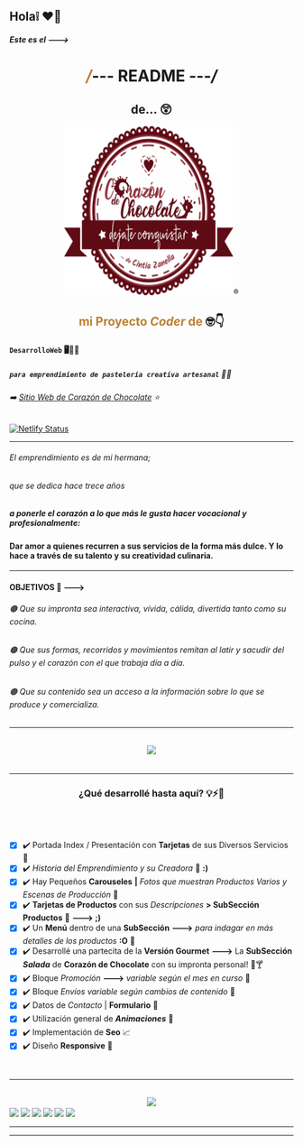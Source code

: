 ## **Hola❕** ❤️‍🔥
#### *Este es el --->* 

*<h1 align="center"><span style="color:#bc8034">/*--- README ---*/</span></h1>*<h2 align="center">de... 😲</h2>

<div align="center"><img width="300" height="300" src="/imagenes/images_index/logo/logo.svg">®️</div>

**<h2 align="center"><span style="color:#bc8034">mi Proyecto *Coder* de** 🤓👇</span></h2>

#### `DesarrolloWeb` 🖥️🚀🤩
##### *`para emprendimiento de pastelería creativa artesanal`* 🥧✨

###### ➡️ [Sitio Web de Corazón de Chocolate](https://corazondechocolate.netlify.app/) ⭐

[![Netlify Status](https://api.netlify.com/api/v1/badges/06f0ba70-0f86-419f-abd1-c389b7b62572/deploy-status)](https://app.netlify.com/sites/corazondechocolate/deploys)

<hr>

###### El emprendimiento es de mi hermana;<br>
###### que se dedica hace trece años<br>
##### a ponerle el corazón a lo que más le gusta hacer ***vocacional y profesionalmente***:<br>
#### **Dar amor a quienes recurren a sus servicios de la forma más dulce. Y lo hace a través de su talento y su creatividad culinaria.** 

<hr>

#### **OBJETIVOS 🔻 --->**<br>
###### 🟤 *Que su impronta sea interactiva, vívida, cálida, divertida tanto como su cocina.*<br>
###### 🟤 *Que sus formas, recorridos y movimientos remitan al latir y sacudir del pulso y el corazón con el que trabaja día a día.*<br>
###### 🟤 *Que su contenido sea un acceso a la información sobre lo que se produce y comercializa.*<br>

<hr><br>

<div align="center"><img width="250" src="https://img.shields.io/badge/ESTADO-en_continúo_DESAROLLO-5e0b15"></div><br>

<hr>

<h3 align="center">¿Qué desarrollé hasta aquí? 💡⚡🔻</h3><br> 

######
- [x] ✔️ Portada Index / Presentación con **Tarjetas** de sus Diversos Servicios 🎂
- [x] ✔️ *Historia del Emprendimiento y su Creadora* 🌈 **:)**
- [x] ✔️ Hay Pequeños **Carouseles**</b> **|** *Fotos que muestran Productos Varios y Escenas de Producción* 🍰
- [x] ✔️ **Tarjetas de Productos** con sus *Descripciones* **> SubSección Productos** 🧁 **---> ;)**
- [x] ✔️ Un **Menú** dentro de una **SubSección** **--->** *para indagar en más detalles de los productos* **:O** 🍩
- [x] ✔️ Desarrollé una partecita de la **Versión Gourmet** **--->** La **SubSección** ***Salada*** de **Corazón de Chocolate** con su impronta personal! 🍕🍸
- [x] ✔️ Bloque *Promoción* **--->** *variable según el mes en curso* 📢
- [x] ✔️ Bloque *Envíos* *variable según cambios de contenido* 🛒
- [x] ✔️ Datos de *Contacto* | **Formulario** 📄
- [x] ✔️ Utilización general de ***Animaciones*** 🎈
- [x] ✔️ Implementación de **Seo** 📈
- [x] ✔️ Diseño **Responsive** 💯 
<br>

<hr>

<br>
<div align="center"><img width="200" src="https://img.shields.io/badge/RECURSOS_QUE_UTILICÉ🔻🛠️-5e0b15"></div>
<img height="20" src="https://img.shields.io/badge/visual_studio_code-007ACC?logo=visualstudiocode">
<img height="20" src="https://img.shields.io/badge/html5-181717?logo=html5">
<img height="20" src="https://img.shields.io/badge/css3-1572B6?logo=css3">
<img height="20" src="https://img.shields.io/badge/sass-181717?logo=sass">
<img height="20" src="https://img.shields.io/badge/git-181717?logo=git">
<img height="20" src="https://img.shields.io/badge/github-181717?logo=github">

<hr>
<hr>


